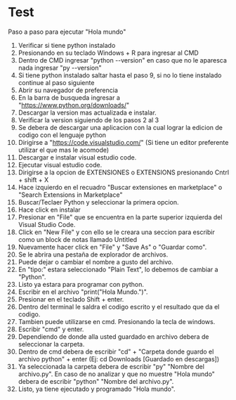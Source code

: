 # Test
Paso a paso para ejecutar "Hola mundo"

1) Verificar si tiene python instalado
2) Presionando en su teclado Windows + R para ingresar al CMD
3) Dentro de CMD ingresar "python --version" en caso que no le aparesca nada ingresar "py --version"
4) Si tiene python instalado saltar hasta el paso 9, si no lo tiene instalado continue al paso siguiente
5) Abrir su navegador de preferencia
6) En la barra de busqueda ingresar a "https://www.python.org/downloads/"
7) Descargar la version mas actualizada e instalar.
8) Verificar la version siguiendo de los pasos 2 al 3
9) Se debera de descargar una aplicacion con la cual lograr la edicion de codigo con el lenguaje python
10) Dirigirse a "https://code.visualstudio.com/" (Si tiene un editor preferente utilizar el que mas le acomode)
11) Descargar e instalar visual estudio code.
12) Ejecutar visual estudio code.
13) Dirigirse a la opcion de EXTENSIONES o EXTENSIONS presionando Cntrl + shift + X
14) Hace izquierdo en el recuadro "Buscar extensiones en marketplace" o "Search Extensions in Marketplace"
15) Buscar/Teclaer Python y seleccionar la primera opcion.
16) Hace click en instalar
17) Presionar en "File" que se encuentra en la parte superior izquierda del Visual Studio Code.
18) Click en "New File" y con ello se le creara una seccion para escribir como un block de notas llamado Untitled
19) Nuevamente hacer click en "File" y "Save As" o "Guardar como".
20) Se le abrira una pestaña de explorador de archivos.
21) Puede dejar o cambiar el nombre a gusto del archivo.
22) En "tipo:" estara seleccionado "Plain Text", lo debemos de cambiar a "Python".
23) Listo ya estara para programar con python.
24) Escribir en el archivo "print("Hola Mundo.")".
25) Presionar en el teclado Shift + enter.
26) Dentro del terminal le saldra el codigo escrito y el resultado que da el codigo.
27) Tambien puede utilizarse en cmd. Presionando la tecla de windows.
28) Escribir "cmd" y enter.
29) Dependiendo de donde alla usted guardado en archivo debera de seleccionar la carpeta.
30) Dentro de cmd debera de escribir "cd" + "Carpeta donde guardo el archivo python" + enter (Ej: cd Downloads [Guardado en descargas])
31) Ya seleccionada la carpeta debera de escribir "py" "Nombre del archivo.py". En caso de no analizar y que no muestre "Hola mundo" debera de escribir "python" "Nombre del archivo.py".
32) Listo, ya tiene ejecutado y programado "Hola mundo".
